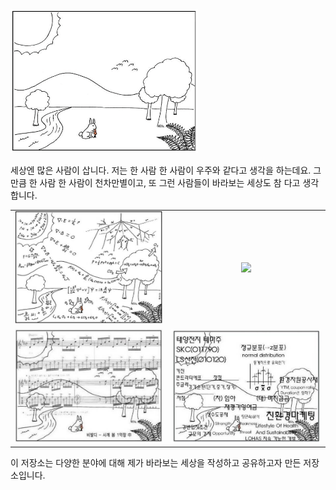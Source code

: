 <img src="./chore/세상.png" width=300/>

세상엔 많은 사람이 삽니다. 저는 한 사람 한 사람이 우주와 같다고 생각을 하는데요. 그만큼 한 사람 한 사람이 천차만별이고, 또 그런 사람들이 바라보는 세상도 참 다고 생각합니다.

|||
|:---:|:---:|
|<img src="./chore/수식.png" width=300/>|<img src="./chore/글.png" width=300/>|
|<img src="./chore/음표.png" width=300/>|<img src="./chore/통계.png" width=300/>|

이 저장소는 다양한 분야에 대해 제가 바라보는 세상을 작성하고 공유하고자 만든 저장소입니다.
